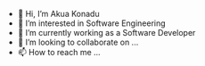 - 👋 Hi, I’m Akua Konadu 
- 👀 I’m interested in Software Engineering
- 🌱 I’m currently working as a Software Developer
- 💞️ I’m looking to collaborate on ...
- 📫 How to reach me ...

<!---
ADO-Tech-Web/ADO-Tech-Web is a ✨ special ✨ repository because its `README.md` (this file) appears on your GitHub profile.
You can click the Preview link to take a look at your changes.
--->
